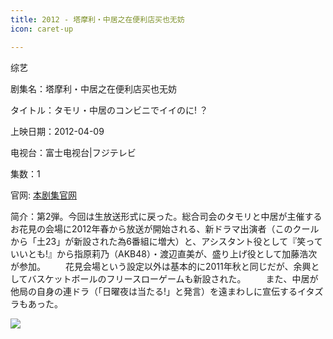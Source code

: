 ```yaml
---
title: 2012 - 塔摩利・中居之在便利店买也无妨
icon: caret-up

---
```

综艺

剧集名：塔摩利・中居之在便利店买也无妨

タイトル：タモリ・中居のコンビニでイイのに! ​​​？

上映日期：2012-04-09

电视台：富士电视台|フジテレビ

集数：1

官网: [本剧集官网](https://www.fujitv.co.jp/b_hp/120409tamori/)

简介：第2弾。今回は生放送形式に戻った。総合司会のタモリと中居が主催するお花見の会場に2012年春から放送が開始される、新ドラマ出演者（このクールから「土23」が新設された為6番組に増大）と、アシスタント役として『笑っていいとも!』から指原莉乃（AKB48）・渡辺直美が、盛り上げ役として加藤浩次が参加。
　　花見会場という設定以外は基本的に2011年秋と同じだが、余興としてバスケットボールのフリースローゲームも新設された。
　　また、中居が他局の自身の連ドラ（「日曜夜は当たる!」と発言）を遠まわしに宣伝するイタズラもあった。

![](https://listpic.tsgsanjiao.com/other/2012ddzg.jpg)